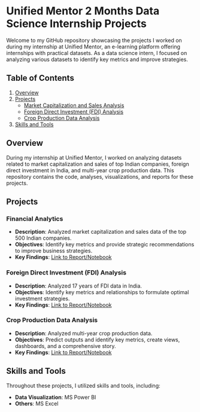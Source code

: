 # Unified Mentor 2 Months Data Science Internship Projects

Welcome to my GitHub repository showcasing the projects I worked on during my internship at Unified Mentor, an e-learning platform offering internships with practical datasets. As a data science intern, I focused on analyzing various datasets to identify key metrics and improve strategies.

## Table of Contents

1. [Overview](#overview)
2. [Projects](#projects)
   - [Market Capitalization and Sales Analysis](#market-capitalization-and-sales-analysis)
   - [Foreign Direct Investment (FDI) Analysis](#foreign-direct-investment-fdi-analysis)
   - [Crop Production Data Analysis](#crop-production-data-analysis)
3. [Skills and Tools](#skills-and-tools)

## Overview

During my internship at Unified Mentor, I worked on analyzing datasets related to market capitalization and sales of top Indian companies, foreign direct investment in India, and multi-year crop production data. This repository contains the code, analyses, visualizations, and reports for these projects.

## Projects

### Financial Analytics
- **Description**: Analyzed market capitalization and sales data of the top 500 Indian companies.
- **Objectives**: Identify key metrics and provide strategic recommendations to improve business strategies.
- **Key Findings**: [Link to Report/Notebook](https://github.com/vignesh4005/DS_Intern_2-Months/blob/main/Financial%20Analytics%20Report/Financial%20Analytics%20Report%20Page%201.png)

### Foreign Direct Investment (FDI) Analysis
- **Description**: Analyzed 17 years of FDI data in India.
- **Objectives**: Identify key metrics and relationships to formulate optimal investment strategies.
- **Key Findings**: [Link to Report/Notebook](https://github.com/vignesh4005/DS_Intern_2-Months/blob/main/FDI%20Analytics%20Report/FDI%20Analytics%20Report.png)

### Crop Production Data Analysis
- **Description**: Analyzed multi-year crop production data.
- **Objectives**: Predict outputs and identify key metrics, create views, dashboards, and a comprehensive story.
- **Key Findings**: [Link to Report/Notebook](./Crop_Production_Analysis)

## Skills and Tools

Throughout these projects, I utilized skills and tools, including:
- **Data Visualization**: MS Power BI
- **Others**: MS Excel
